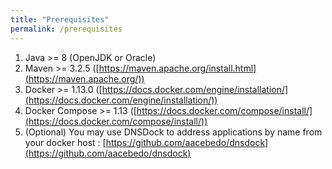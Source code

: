 ```yaml
---
title: "Prerequisites"
permalink: /prerequisites
---
```


1. Java >= 8 (OpenJDK or Oracle)
1. Maven >= 3.2.5 ([https://maven.apache.org/install.html](https://maven.apache.org/))
1. Docker >= 1.13.0 ([https://docs.docker.com/engine/installation/](https://docs.docker.com/engine/installation/))
1. Docker Compose >= 1.13 ([https://docs.docker.com/compose/install/](https://docs.docker.com/compose/install/))
1. (Optional) You may use DNSDock to address applications by name from your docker host : [https://github.com/aacebedo/dnsdock](https://github.com/aacebedo/dnsdock)

